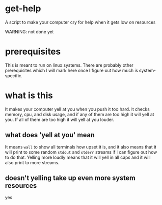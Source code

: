 # get-help
A script to make your computer cry for help when it gets low on resources

WARNING: not done yet

# prerequisites
This is meant to run on linux systems. There are probably other prerequisites which I will
mark here once I figure out how much is system-specific.

# what is this
It makes your computer yell at you when you push it too hard. It checks memory, cpu, and disk usage,
and if any of them are too high it will yell at you. If all of them are too high it will yell at
you louder.

## what does 'yell at you' mean
It means `wall` to show all terminals how upset it is, and it also means that it will print to some
random `stdout` and `stderr` streams if I can figure out how to do that. Yelling more loudly means
that it will yell in all caps and it will also print to more streams.

## doesn't yelling take up even more system resources
yes